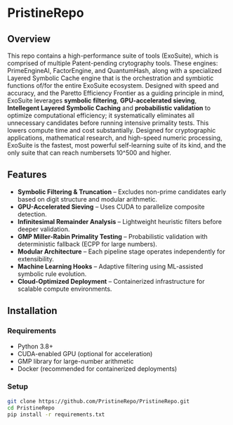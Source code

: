 # PristineRepo

## Overview
This repo contains a high-performance suite of tools (ExoSuite), which is comprised of multiple Patent-pending crytography tools. These engines: PrimeEngineAI, FactorEngine, and QuantumHash, along with a specialized Layered Symbolic Cache engine that is the orchestration and symbiotic functions of/for the entire ExoSuite ecosystem. Designed with speed and accuracy, and the Paretto Efficiency Frontier as a guiding principle in mind, ExoSuite leverages **symbolic filtering**, **GPU-accelerated sieving**, **Intellegent Layered Symbolic Caching** and **probabilistic validation** to optimize computational efficiency; it systematically eliminates all unnecessary candidates before running intensive primality tests. This lowers compute time and cost substantially. Designed for cryptographic applications, mathematical research, and high-speed numeric processing, ExoSuite is the fastest, most powerful self-learning suite of its kind, and the only suite that can reach numbersets 10^500 and higher.

## Features
- **Symbolic Filtering & Truncation** – Excludes non-prime candidates early based on digit structure and modular arithmetic.
- **GPU-Accelerated Sieving** – Uses CUDA to parallelize composite detection.
- **Infinitesimal Remainder Analysis** – Lightweight heuristic filters before deeper validation.
- **GMP Miller-Rabin Primality Testing** – Probabilistic validation with deterministic fallback (ECPP for large numbers).
- **Modular Architecture** – Each pipeline stage operates independently for extensibility.
- **Machine Learning Hooks** – Adaptive filtering using ML-assisted symbolic rule evolution.
- **Cloud-Optimized Deployment** – Containerized infrastructure for scalable compute environments.

## Installation

### Requirements
- Python 3.8+
- CUDA-enabled GPU (optional for acceleration)
- GMP library for large-number arithmetic
- Docker (recommended for containerized deployments)

### Setup
```sh
git clone https://github.com/PristineRepo/PristineRepo.git
cd PristineRepo
pip install -r requirements.txt

